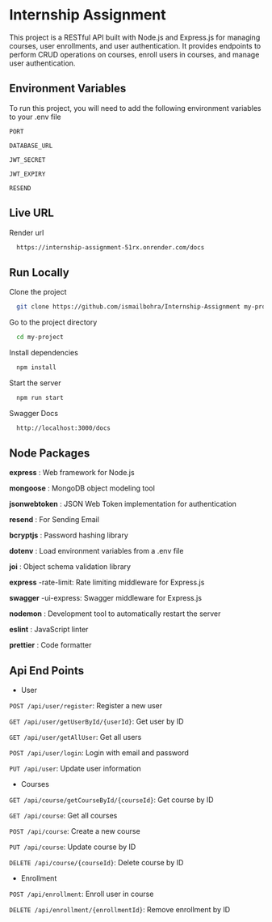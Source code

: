 
# Internship Assignment

This project is a RESTful API built with Node.js and Express.js for managing courses, user enrollments, and user authentication. It provides endpoints to perform CRUD operations on courses, enroll users in courses, and manage user authentication.


## Environment Variables

To run this project, you will need to add the following environment variables to your .env file

`PORT`

`DATABASE_URL`

`JWT_SECRET`

`JWT_EXPIRY`

`RESEND`


## Live URL

Render url

```bash
  https://internship-assignment-51rx.onrender.com/docs
```

## Run Locally

Clone the project

```bash
  git clone https://github.com/ismailbohra/Internship-Assignment my-project
```

Go to the project directory

```bash
  cd my-project
```

Install dependencies

```bash
  npm install
```

Start the server

```bash
  npm run start
```
Swagger Docs

```bash
  http://localhost:3000/docs
```


## Node Packages 

**express** : Web framework for Node.js

**mongoose** : MongoDB object modeling tool

**jsonwebtoken** : JSON Web Token implementation for authentication

**resend** : For Sending Email

**bcryptjs** : Password hashing library

**dotenv** : Load environment variables from a .env file

**joi** : Object schema validation library

**express** -rate-limit: Rate limiting middleware for Express.js

**swagger** -ui-express: Swagger middleware for Express.js

**nodemon** : Development tool to automatically restart the server

**eslint** : JavaScript linter

**prettier** : Code formatter


## Api End Points

- User

`POST /api/user/register`: Register a new user

`GET /api/user/getUserById/{userId}`: Get user by ID

`GET /api/user/getAllUser`: Get all users

`POST /api/user/login`: Login with email and password

`PUT /api/user`: Update user information

- Courses

`GET /api/course/getCourseById/{courseId}`: Get course by ID 

`GET /api/course`: Get all courses

`POST /api/course`: Create a new course

`PUT /api/course`: Update course by ID

`DELETE /api/course/{courseId}`: Delete course by ID

- Enrollment

`POST /api/enrollment`: Enroll user in course

`DELETE /api/enrollment/{enrollmentId}`: Remove enrollment by ID

